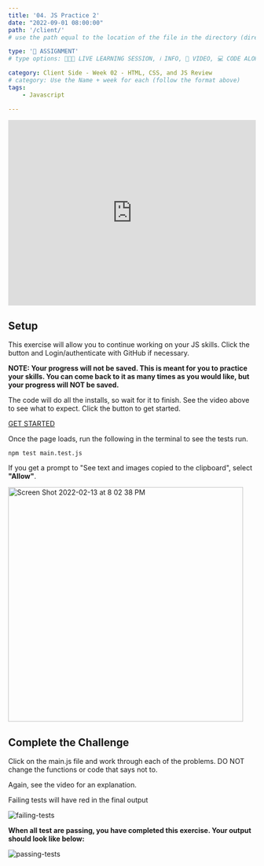 ```yaml
---
title: '04. JS Practice 2'
date: "2022-09-01 08:00:00"
path: '/client/'
# use the path equal to the location of the file in the directory (directory structure)

type: '📝 ASSIGNMENT'
# type options: 👩🏽‍🏫 LIVE LEARNING SESSION, ℹ️ INFO, 🎥 VIDEO, 💻 CODE ALONG, 🥼LAB, ↩️ REVIEW/NOTES, 👥 GROUP LEARNING, 👷🏼‍♂️ GROUP PROJECT, 🧠 ASSESSMENT, 📝 ASSIGNMENT

category: Client Side - Week 02 - HTML, CSS, and JS Review
# category: Use the Name + week for each (follow the format above)
tags: 
    - Javascript

---
```

<div style="padding:75% 0 0 0;position:relative;"><iframe src="https://player.vimeo.com/video/747063311?h=a44fe8ef3b&amp;badge=0&amp;autopause=0&amp;player_id=0&amp;app_id=58479" frameborder="0" allow="autoplay; fullscreen; picture-in-picture" allowfullscreen style="position:absolute;top:0;left:0;width:100%;height:100%;" title="JS Practice using Gitpod"></iframe></div><script src="https://player.vimeo.com/api/player.js"></script>

## Setup
This exercise will allow you to continue working on your JS skills. Click the button and Login/authenticate with GitHub if necessary.

**NOTE: Your progress will not be saved. This is meant for you to practice your skills. You can come back to it as many times as you would like, but your progress will NOT be saved.**

The code will do all the installs, so wait for it to finish. See the video above to see what to expect. Click the button to get started.

<a class="rn-button btn-purple" href="https://gitpod.io/#https://github.com/codetracker-learning/js-practice-2" target="_blank">GET STARTED</a>

Once the page loads, run the following in the terminal to see the tests run.

`npm test main.test.js`

If you get a prompt to "See text and images copied to the clipboard", select **"Allow"**.

<img width="478" alt="Screen Shot 2022-02-13 at 8 02 38 PM" src="https://user-images.githubusercontent.com/29741570/188746523-35dbf394-b867-4792-a41c-2a392dc3563f.png">

## Complete the Challenge
Click on the main.js file and work through each of the problems. DO NOT change the functions or code that says not to.

Again, see the video for an explanation.

Failing tests will have red in the final output

<img alt="failing-tests" src="https://user-images.githubusercontent.com/29741570/188746677-b8ca7f76-8f75-44b7-82cb-a623e6695441.png">


**When all test are passing, you have completed this exercise. Your output should look like below:**

<img alt="passing-tests" src="https://user-images.githubusercontent.com/29741570/188746702-72001106-dc58-4a42-a731-d312dc385b61.png">
